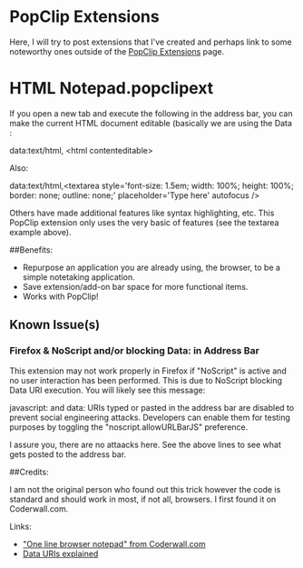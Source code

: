 # PopClip Extensions

Here, I will try to post extensions that I've created and perhaps link to some noteworthy ones outside of the [PopClip Extensions](http://pilotmoon.com/popclip/extensions/) page.


# HTML Notepad.popclipext

If you open a new tab and execute the following in the address bar, you can make the current HTML document editable (basically we are using the Data :

data:text/html, &lt;html contenteditable&gt;

Also:

data:text/html,&lt;textarea style='font-size: 1.5em; width: 100%; height: 100%; border: none; outline: none;' placeholder='Type here' autofocus /&gt;

Others have made additional features like syntax highlighting, etc. This PopClip extension only uses the very basic of features (see the textarea example above).

##Benefits:

* Repurpose an application you are already using, the browser, to be a simple notetaking application.
* Save extension/add-on bar space for more functional items.
* Works with PopClip!

## Known Issue(s)

### Firefox & NoScript and/or blocking Data: in Address Bar
This extension may not work properly in Firefox if "NoScript" is active and no user interaction has been performed. This is due to NoScript blocking Data URI execution. You will likely see this message:

javascript: and data: URIs typed or pasted in the address bar are disabled to prevent social engineering attacks.
Developers can enable them for testing purposes by toggling the "noscript.allowURLBarJS" preference.

I assure you, there are no attaacks here. See the above lines to see what gets posted to the address bar.

##Credits:

I am not the original person who found out this trick however the code is standard and should work in most, if not all, browsers. I first found it on Coderwall.com.

Links:

* ["One line browser notepad" from Coderwall.com](https://coderwall.com/p/lhsrcq/one-line-browser-notepad)
* [Data URIs explained](https://www.nczonline.net/blog/2009/10/27/data-uris-explained/)